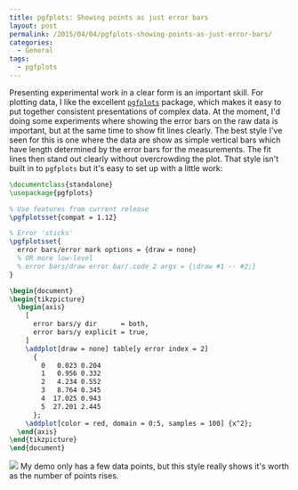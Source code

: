 ```yaml
---
title: pgfplots: Showing points as just error bars
layout: post
permalink: /2015/04/04/pgfplots-showing-points-as-just-error-bars/
categories:
  - General
tags:
  - pgfplots
---
```

Presenting experimental work in a clear form is an important skill. For plotting data, I like the excellent [`pgfplots`](https://ctan.org/pkg/pgfplots) package, which makes it easy to put together consistent presentations of complex data. At the moment, I'd doing some experiments where showing the error bars on the raw data is important, but at the same time to show fit lines clearly. The best style I've seen for this is one where the data are show as simple vertical bars which have length determined by the error bars for the measurements. The fit lines then stand out clearly without overcrowding the plot. That style isn't built in to `pgfplots` but it's easy to set up with a little work:

```latex
\documentclass{standalone}
\usepackage{pgfplots}

% Use features from current release
\pgfplotsset{compat = 1.12}

% Error 'sticks'
\pgfplotsset{
  error bars/error mark options = {draw = none}
  % OR more low-level
  % error bars/draw error bar/.code 2 args = {\draw #1 -- #2;}
}

\begin{document}
\begin{tikzpicture}
  \begin{axis}
    [
      error bars/y dir      = both,
      error bars/y explicit = true,
    ]
    \addplot[draw = none] table[y error index = 2]
      {
        0   0.023 0.204
        1   0.956 0.332
        2   4.234 0.552
        3   8.764 0.345
        4  17.025 0.943
        5  27.201 2.445
      };
    \addplot[color = red, domain = 0:5, samples = 100] {x^2};
  \end{axis}
\end{tikzpicture}
\end{document}
```

![](/wp-content/uploads/2015/04/test-300x248.png)
My demo only has a few data points, but this style really shows it's worth as the number of points rises.
